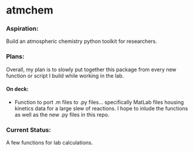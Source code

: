 # atmchem

### Aspiration: 
Build an atmospheric chemistry python toolkit for researchers.

### Plans:
Overall, my plan is to slowly put together this package from every new function or script I build while working in the lab. 

#### On deck:
- Function to port .m files to .py files... specifically MatLab files housing kinetics data for a large slew of reactions. I hope to inlude the functions as well as the new .py files in this repo.

### Current Status:
A few functions for lab calculations.

